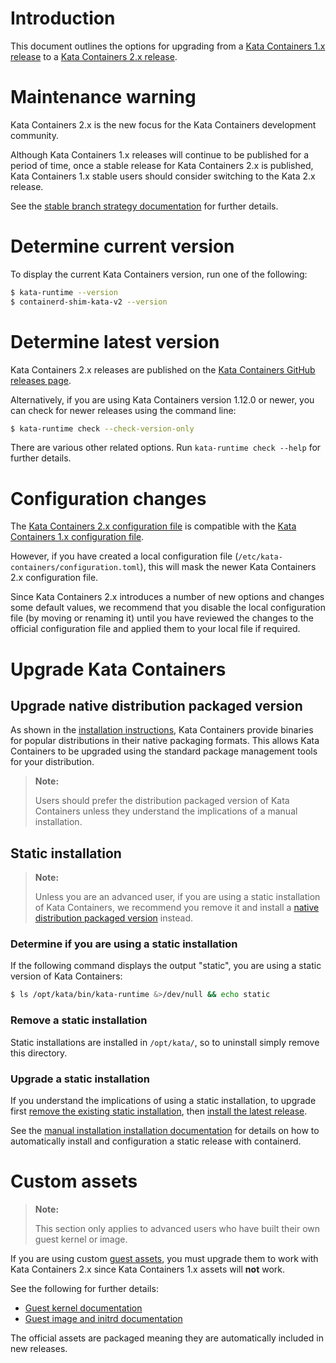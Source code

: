 # Introduction

This document outlines the options for upgrading from a
[Kata Containers 1.x release](https://github.com/kata-containers/runtime/releases) to a
[Kata Containers 2.x release](https://github.com/kata-containers/kata-containers/releases).

# Maintenance warning

Kata Containers 2.x is the new focus for the Kata Containers development
community.

Although Kata Containers 1.x releases will continue to be published for a
period of time, once a stable release for Kata Containers 2.x is published,
Kata Containers 1.x stable users should consider switching to the Kata 2.x
release.

See the [stable branch strategy documentation](Stable-Branch-Strategy.md) for
further details.

# Determine current version

To display the current Kata Containers version, run one of the following:

```bash
$ kata-runtime --version
$ containerd-shim-kata-v2 --version
```

# Determine latest version

Kata Containers 2.x releases are published on the
[Kata Containers GitHub releases page](https://github.com/kata-containers/kata-containers/releases).

Alternatively, if you are using Kata Containers version 1.12.0 or newer, you
can check for newer releases using the command line:

```bash
$ kata-runtime check --check-version-only
```

There are various other related options. Run `kata-runtime check --help`
for further details.

# Configuration changes

The [Kata Containers 2.x configuration file](/src/runtime/README.md#configuration)
is compatible with the
[Kata Containers 1.x configuration file](https://github.com/kata-containers/runtime/blob/master/README.md#configuration).

However, if you have created a local configuration file
(`/etc/kata-containers/configuration.toml`), this will mask the newer Kata
Containers 2.x configuration file.

Since Kata Containers 2.x introduces a number of new options and changes
some default values, we recommend that you disable the local configuration
file (by moving or renaming it) until you have reviewed the changes to the
official configuration file and applied them to your local file if required.

# Upgrade Kata Containers

## Upgrade native distribution packaged version

As shown in the
[installation instructions](install),
Kata Containers provide binaries for popular distributions in their native
packaging formats. This allows Kata Containers to be upgraded using the
standard package management tools for your distribution.

> **Note:**
>
> Users should prefer the distribution packaged version of Kata Containers
> unless they understand the implications of a manual installation.

## Static installation

> **Note:**
>
> Unless you are an advanced user, if you are using a static installation of
> Kata Containers, we recommend you remove it and install a
> [native distribution packaged version](#upgrade-native-distribution-packaged-version)
> instead.

### Determine if you are using a static installation

If the following command displays the output "static", you are using a static
version of Kata Containers:

```bash
$ ls /opt/kata/bin/kata-runtime &>/dev/null && echo static
```

### Remove a static installation

Static installations are installed in `/opt/kata/`, so to uninstall simply
remove this directory.

### Upgrade a static installation

If you understand the implications of using a static installation, to upgrade
first
[remove the existing static installation](#remove-a-static-installation), then
[install the latest release](#determine-latest-version).

See the
[manual installation installation documentation](install/README.md#manual-installation)
for details on how to automatically install and configuration a static release
with containerd.

# Custom assets

> **Note:**
>
> This section only applies to advanced users who have built their own guest
> kernel or image.

If you are using custom
[guest assets](design/architecture.md#guest-assets),
you must upgrade them to work with Kata Containers 2.x since Kata
Containers 1.x assets will **not** work.

See the following for further details:

- [Guest kernel documentation](/tools/packaging/kernel)
- [Guest image and initrd documentation](/tools/osbuilder)

The official assets are packaged meaning they are automatically included in
new releases.
